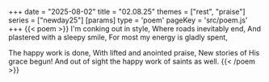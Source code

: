 +++
date = "2025-08-02"
title = "02.08.25"
themes = ["rest", "praise"]
series = ["newday25"]
[params]
  type = 'poem'
  pageKey = 'src/poem.js'
+++
{{< poem >}}
I'm conking out in style,
Where roads inevitably end,
And plastered with a sleepy smile,
For most my energy is gladly spent,

The happy work is done,
With lifted and anointed praise,
New stories of His grace begun!
And out of sight the happy work of saints as well.
{{< /poem >}}